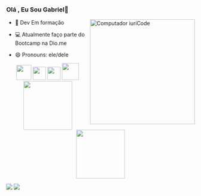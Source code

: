 ### Olá , Eu Sou Gabriel👋

<img src="https://i.imgur.com/7r39tuB.gif" min-width="280px" max-width="280px" width="280px" align="right" alt="Computador iuriCode">


- 👤 Dev Em formação

- 💻 Atualmente faço parte do Bootcamp na Dio.me

- 😄 Pronouns: ele/dele

<div align="center">
   <img width="40" src="https://cdn.svgporn.com/logos/mysql-icon.svg"/>
   <img width="35" src="https://cdn.svgporn.com/logos/html-5.svg"/>
   <img width="35" src="https://cdn.svgporn.com/logos/css-3.svg"/>
   <img width="45" src="https://cdn.svgporn.com/logos/php.svg"/>
</div>

<div align="center">
  <a href="https://github.com/Gabriel-SantosXD">
   <img height="130em" src="https://github-readme-stats.vercel.app/api?username=Gabriel-SantosXD&show_icons=true&theme=codeSTACKr&include_all_commits=true&count_private=true"/>
   <img height="130em" src="https://github-readme-stats.vercel.app/api/top-langs/?username=Gabriel-SantosXD&layout=compact&theme=codeSTACKr"/> 
</div>

<div> 

  </a> 
 
  <a href="mailto:gabrielsantosalvarezmagalhaes@gmail.com"><img src="https://img.shields.io/badge/-Gmail-%23333?style=for-the-badge&logo=gmail&logoColor=white" target="_blank"></a>
  <a href="https://www.linkedin.com/in/gabriel-santos-86360019b/" target="_blank"><img src="https://img.shields.io/badge/-LinkedIn-%230077B5?style=for-the-badge&logo=linkedin&logoColor=white" target="_blank"></a>
  
</div>
